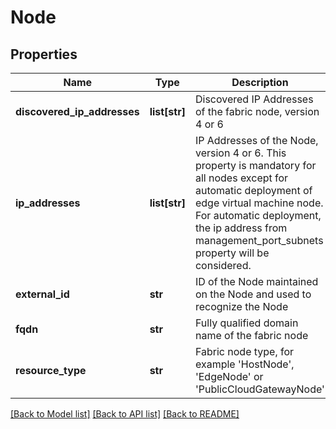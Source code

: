 # Node

## Properties
Name | Type | Description | Notes
------------ | ------------- | ------------- | -------------
**discovered_ip_addresses** | **list[str]** | Discovered IP Addresses of the fabric node, version 4 or 6 | [optional] 
**ip_addresses** | **list[str]** | IP Addresses of the Node, version 4 or 6. This property is mandatory for all nodes except for automatic deployment of edge virtual machine node. For automatic deployment, the ip address from management_port_subnets property will be considered.  | [optional] 
**external_id** | **str** | ID of the Node maintained on the Node and used to recognize the Node | [optional] 
**fqdn** | **str** | Fully qualified domain name of the fabric node | [optional] 
**resource_type** | **str** | Fabric node type, for example &#x27;HostNode&#x27;, &#x27;EdgeNode&#x27; or &#x27;PublicCloudGatewayNode&#x27; | 

[[Back to Model list]](../README.md#documentation-for-models) [[Back to API list]](../README.md#documentation-for-api-endpoints) [[Back to README]](../README.md)

